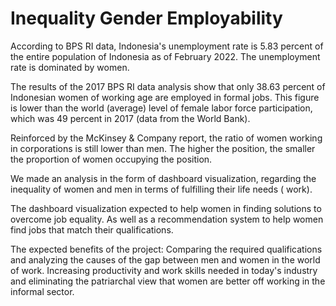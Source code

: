 # Inequality Gender Employability
According to BPS RI data, Indonesia's unemployment rate is 5.83 percent of the entire population of Indonesia as of February 2022. The unemployment rate is dominated by women.

The results of the 2017 BPS RI data analysis show that only 38.63 percent of Indonesian women of working age are employed in formal jobs. This figure is lower than the world (average) level of female labor force participation, which was 49 percent in 2017 (data from the World Bank).

Reinforced by the McKinsey & Company report, the ratio of women working in corporations is still lower than men. The higher the position, the smaller the proportion of women occupying the position.

We made an analysis in the form of dashboard visualization, regarding the inequality of women and men in terms of fulfilling their life needs ( work).

The dashboard visualization expected to help women in finding solutions to overcome job equality. As well as a recommendation system to help women find jobs that match their qualifications. 

The expected benefits of the project:
Comparing the required qualifications and analyzing the causes of the gap between men and women in the world of work.
Increasing productivity and work skills needed in today's industry and eliminating the patriarchal view that women are better off working in the informal sector.

